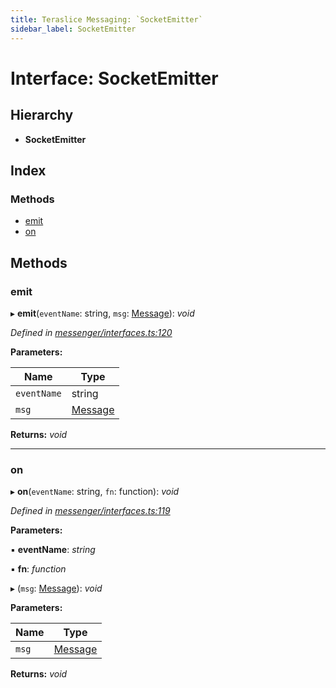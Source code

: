```yaml
---
title: Teraslice Messaging: `SocketEmitter`
sidebar_label: SocketEmitter
---
```


# Interface: SocketEmitter

## Hierarchy

* **SocketEmitter**

## Index

### Methods

* [emit](socketemitter.md#emit)
* [on](socketemitter.md#on)

## Methods

###  emit

▸ **emit**(`eventName`: string, `msg`: [Message](message.md)): *void*

*Defined in [messenger/interfaces.ts:120](https://github.com/terascope/teraslice/blob/d8feecc03/packages/teraslice-messaging/src/messenger/interfaces.ts#L120)*

**Parameters:**

Name | Type |
------ | ------ |
`eventName` | string |
`msg` | [Message](message.md) |

**Returns:** *void*

___

###  on

▸ **on**(`eventName`: string, `fn`: function): *void*

*Defined in [messenger/interfaces.ts:119](https://github.com/terascope/teraslice/blob/d8feecc03/packages/teraslice-messaging/src/messenger/interfaces.ts#L119)*

**Parameters:**

▪ **eventName**: *string*

▪ **fn**: *function*

▸ (`msg`: [Message](message.md)): *void*

**Parameters:**

Name | Type |
------ | ------ |
`msg` | [Message](message.md) |

**Returns:** *void*
